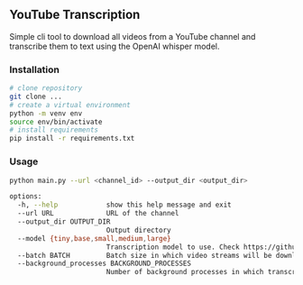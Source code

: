 ## YouTube Transcription

Simple cli tool to download all videos from a YouTube channel and transcribe them to text
using the OpenAI whisper model.

### Installation

```bash
# clone repository
git clone ...
# create a virtual environment
python -m venv env
source env/bin/activate
# install requirements
pip install -r requirements.txt
```

### Usage

```bash
python main.py --url <channel_id> --output_dir <output_dir>

options:
  -h, --help            show this help message and exit
  --url URL             URL of the channel
  --output_dir OUTPUT_DIR
                        Output directory
  --model {tiny,base,small,medium,large}
                        Transcription model to use. Check https://github.com/openai/whisper?tab=readme-ov-file#available-models-and-languages
  --batch BATCH         Batch size in which video streams will be downloaded
  --background_processes BACKGROUND_PROCESSES
                        Number of background processes in which transcriptions will be running
```
